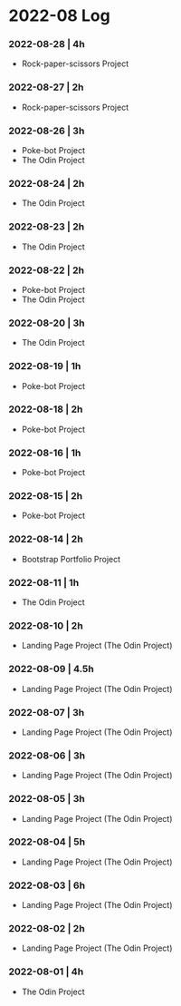 # 2022-08 Log

### 2022-08-28 | 4h
- Rock-paper-scissors Project

### 2022-08-27 | 2h
- Rock-paper-scissors Project

### 2022-08-26 | 3h
- Poke-bot Project
- The Odin Project

### 2022-08-24 | 2h
- The Odin Project

### 2022-08-23 | 2h
- The Odin Project

### 2022-08-22 | 2h
- Poke-bot Project
- The Odin Project

### 2022-08-20 | 3h
- The Odin Project

### 2022-08-19 | 1h
- Poke-bot Project

### 2022-08-18 | 2h
- Poke-bot Project

### 2022-08-16 | 1h
- Poke-bot Project

### 2022-08-15 | 2h
- Poke-bot Project

### 2022-08-14 | 2h
- Bootstrap Portfolio Project

### 2022-08-11 | 1h
- The Odin Project

### 2022-08-10 | 2h
- Landing Page Project (The Odin Project)

### 2022-08-09 | 4.5h
- Landing Page Project (The Odin Project)

### 2022-08-07 | 3h
- Landing Page Project (The Odin Project)

### 2022-08-06 | 3h
- Landing Page Project (The Odin Project)

### 2022-08-05 | 3h
- Landing Page Project (The Odin Project)

### 2022-08-04 | 5h
- Landing Page Project (The Odin Project)

### 2022-08-03 | 6h
- Landing Page Project (The Odin Project)

### 2022-08-02 | 2h
- Landing Page Project (The Odin Project)

### 2022-08-01 | 4h
- The Odin Project
